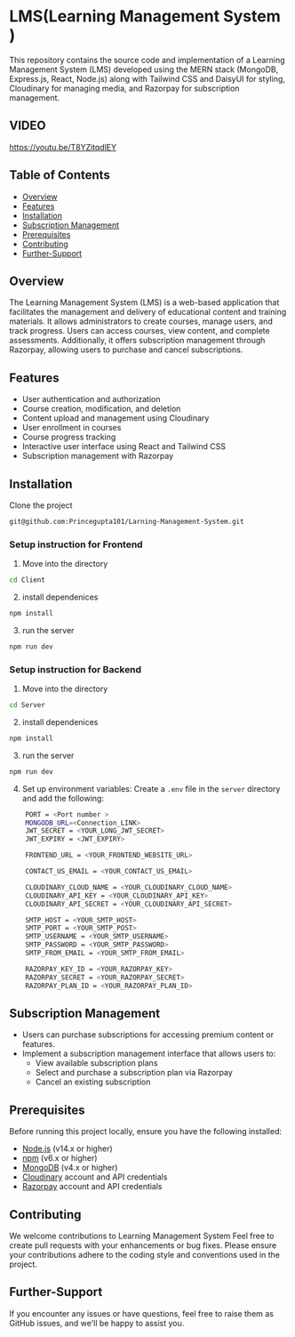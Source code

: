 # LMS(Learning Management System )

This repository contains the source code and implementation of a Learning Management System (LMS) developed using the MERN stack (MongoDB, Express.js, React, Node.js) along with Tailwind CSS and DaisyUI for styling, Cloudinary for managing media, and Razorpay for subscription management.

## VIDEO 

https://youtu.be/T8YZitqdlEY

## Table of Contents

- [Overview](#overview)
- [Features](#features)
- [Installation](#installation)
- [Subscription Management](#subscription-management)
- [Prerequisites](#prerequisites)
- [Contributing](#contributing)
- [Further-Support](#further-support)

## Overview

The Learning Management System (LMS) is a web-based application that facilitates the management and delivery of educational content and training materials. It allows administrators to create courses, manage users, and track progress. Users can access courses, view content, and complete assessments. Additionally, it offers subscription management through Razorpay, allowing users to purchase and cancel subscriptions.

## Features

- User authentication and authorization
- Course creation, modification, and deletion
- Content upload and management using Cloudinary
- User enrollment in courses
- Course progress tracking
- Interactive user interface using React and Tailwind CSS
- Subscription management with Razorpay

## Installation

 Clone the project 

```bash
git@github.com:Princegupta101/Larning-Management-System.git
```

### Setup instruction  for Frontend

1. Move into the directory

```bash
cd Client
```
2. install  dependenices

```bash
npm install
```
3.  run the server

```bash
npm run dev
```

### Setup instruction  for Backend

1. Move into the directory

```bash
cd Server
```
2. install  dependenices

```bash
npm install
```
3.  run the server

```bash
npm run dev
```
4.  Set up environment variables:
   Create a `.env` file in the `server` directory and add the following:

```bash
    PORT = <Port number >
    MONGODB_URL=<Connection_LINK>
    JWT_SECRET = <YOUR_LONG_JWT_SECRET>
    JWT_EXPIRY = <JWT_EXPIRY>

    FRONTEND_URL = <YOUR_FRONTEND_WEBSITE_URL>

    CONTACT_US_EMAIL = <YOUR_CONTACT_US_EMAIL>

    CLOUDINARY_CLOUD_NAME = <YOUR_CLOUDINARY_CLOUD_NAME>
    CLOUDINARY_API_KEY = <YOUR_CLOUDINARY_API_KEY>
    CLOUDINARY_API_SECRET = <YOUR_CLOUDINARY_API_SECRET>

    SMTP_HOST = <YOUR_SMTP_HOST>
    SMTP_PORT = <YOUR_SMTP_POST>
    SMTP_USERNAME = <YOUR_SMTP_USERNAME>
    SMTP_PASSWORD = <YOUR_SMTP_PASSWORD>
    SMTP_FROM_EMAIL = <YOUR_SMTP_FROM_EMAIL>

    RAZORPAY_KEY_ID = <YOUR_RAZORPAY_KEY>
    RAZORPAY_SECRET = <YOUR_RAZORPAY_SECRET>
    RAZORPAY_PLAN_ID = <YOUR_RAZORPAY_PLAN_ID>
```

## Subscription Management

- Users can purchase subscriptions for accessing premium content or features.
- Implement a subscription management interface that allows users to:
  - View available subscription plans
  - Select and purchase a subscription plan via Razorpay
  - Cancel an existing subscription


## Prerequisites

Before running this project locally, ensure you have the following installed:

- [Node.js](https://nodejs.org/) (v14.x or higher)
- [npm](https://www.npmjs.com/) (v6.x or higher)
- [MongoDB](https://www.mongodb.com/) (v4.x or higher)
- [Cloudinary](https://cloudinary.com/) account and API credentials
- [Razorpay](https://razorpay.com/) account and API credentials

## Contributing

We welcome contributions to Learning Management System  Feel free to create pull requests with your enhancements or bug fixes. Please ensure your contributions adhere to the coding style and conventions used in the project.

## Further-Support

If you encounter any issues or have questions, feel free to raise them as GitHub issues, and we'll be happy to assist you.